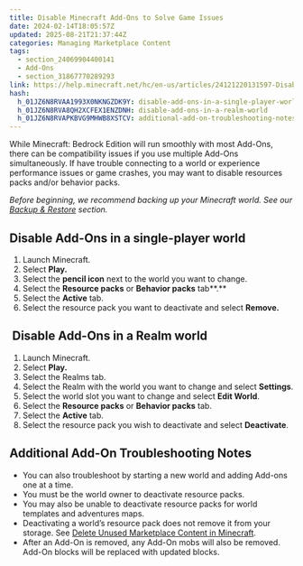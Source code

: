 ```yaml
---
title: Disable Minecraft Add-Ons to Solve Game Issues
date: 2024-02-14T18:05:57Z
updated: 2025-08-21T21:37:44Z
categories: Managing Marketplace Content
tags:
  - section_24069904400141
  - Add-Ons
  - section_31867770289293
link: https://help.minecraft.net/hc/en-us/articles/24121220131597-Disable-Minecraft-Add-Ons-to-Solve-Game-Issues
hash:
  h_01JZ6N8RVAA1993X0NKNGZDK9Y: disable-add-ons-in-a-single-player-world
  h_01JZ6N8RVA8QH2XCFEX1ENZDNH: disable-add-ons-in-a-realm-world
  h_01JZ6N8RVAPKBVG9MHWB8XSTCV: additional-add-on-troubleshooting-notes
---
```


While Minecraft: Bedrock Edition will run smoothly with most Add-Ons, there can be compatibility issues if you use multiple Add-Ons simultaneously. If have trouble connecting to a world or experience performance issues or game crashes, you may want to disable resources packs and/or behavior packs. 

*Before beginning, we recommend backing up your Minecraft world. See our [Backup & Restore](https://help.minecraft.net/hc/en-us/sections/27166561402125) section.*

## Disable Add-Ons in a single-player world

1.  Launch Minecraft.
2.  Select **Play.**
3.  Select the **pencil icon** next to the world you want to change.
4.  Select the **Resource packs** or **Behavior packs** tab**.**
5.  Select the **Active** tab.
6.  Select the resource pack you want to deactivate and select **Remove.**

##  Disable Add-Ons in a Realm world

1.  Launch Minecraft.
2.  Select **Play.**
3.  Select the Realms tab.
4.  Select the Realm with the world you want to change and select **Settings**.
5.  Select the world slot you want to change and select **Edit World**.
6.  Select the **Resource packs** or **Behavior packs** tab.
7.  Select the **Active** tab.
8.  Select the resource pack you wish to deactivate and select **Deactivate**.

## Additional Add-On Troubleshooting Notes

- You can also troubleshoot by starting a new world and adding Add-ons one at a time.
- You must be the world owner to deactivate resource packs.
- You may also be unable to deactivate resource packs for world templates and adventures maps.
- Deactivating a world’s resource pack does not remove it from your storage. See [Delete Unused Marketplace Content in Minecraft](./Delete-Unused-Marketplace-Content-in-Minecraft.md).
- After an Add-On is removed, any Add-On mobs will also be removed. Add-On blocks will be replaced with updated blocks.
